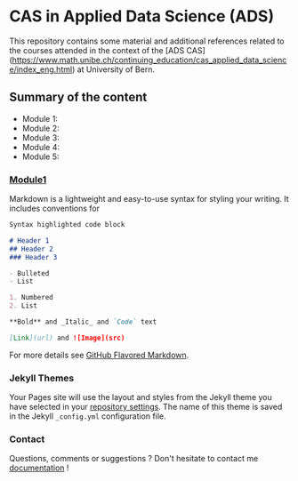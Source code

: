 # CAS in Applied Data Science (ADS)

This repository contains some material and additional references related to the courses attended in the context of the [ADS CAS] (https://www.math.unibe.ch/continuing_education/cas_applied_data_science/index_eng.html) at University of Bern.

## Summary of the content

- Module 1: 
- Module 2: 
- Module 3: 
- Module 4: 
- Module 5: 


### [Module1](module1/module1_index.md)

Markdown is a lightweight and easy-to-use syntax for styling your writing. It includes conventions for

```markdown
Syntax highlighted code block

# Header 1
## Header 2
### Header 3

- Bulleted
- List

1. Numbered
2. List

**Bold** and _Italic_ and `Code` text

[Link](url) and ![Image](src)
```

For more details see [GitHub Flavored Markdown](https://guides.github.com/features/mastering-markdown/).

### Jekyll Themes

Your Pages site will use the layout and styles from the Jekyll theme you have selected in your [repository settings](https://github.com/mariezufferey/CAS_ADS/settings). The name of this theme is saved in the Jekyll `_config.yml` configuration file.

### Contact

Questions, comments or suggestions ? Don't hesitate to contact me [documentation](zufferey.marie@bluewin.ch) !
